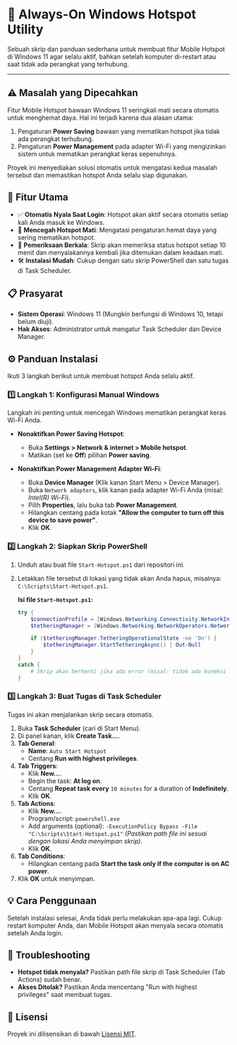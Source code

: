 # 📡 Always-On Windows Hotspot Utility

Sebuah skrip dan panduan sederhana untuk membuat fitur Mobile Hotspot di Windows 11 agar selalu aktif, bahkan setelah komputer di-restart atau saat tidak ada perangkat yang terhubung.

---

## ⚠️ Masalah yang Dipecahkan

Fitur Mobile Hotspot bawaan Windows 11 seringkali mati secara otomatis untuk menghemat daya. Hal ini terjadi karena dua alasan utama:
1.  Pengaturan **Power Saving** bawaan yang mematikan hotspot jika tidak ada perangkat terhubung.
2.  Pengaturan **Power Management** pada adapter Wi-Fi yang mengizinkan sistem untuk mematikan perangkat keras sepenuhnya.

Proyek ini menyediakan solusi otomatis untuk mengatasi kedua masalah tersebut dan memastikan hotspot Anda selalu siap digunakan.

## 🚀 Fitur Utama

-   ✅ **Otomatis Nyala Saat Login**: Hotspot akan aktif secara otomatis setiap kali Anda masuk ke Windows.
-   🔋 **Mencegah Hotspot Mati**: Mengatasi pengaturan hemat daya yang sering mematikan hotspot.
-   🔄 **Pemeriksaan Berkala**: Skrip akan memeriksa status hotspot setiap 10 menit dan menyalakannya kembali jika ditemukan dalam keadaan mati.
-   🛠️ **Instalasi Mudah**: Cukup dengan satu skrip PowerShell dan satu tugas di Task Scheduler.

## 📋 Prasyarat

-   **Sistem Operasi**: Windows 11 (Mungkin berfungsi di Windows 10, tetapi belum diuji).
-   **Hak Akses**: Administrator untuk mengatur Task Scheduler dan Device Manager.

## ⚙️ Panduan Instalasi

Ikuti 3 langkah berikut untuk membuat hotspot Anda selalu aktif.

### 1️⃣ Langkah 1: Konfigurasi Manual Windows

Langkah ini penting untuk mencegah Windows mematikan perangkat keras Wi-Fi Anda.

-   **Nonaktifkan Power Saving Hotspot**:
    -   Buka **Settings > Network & internet > Mobile hotspot**.
    -   Matikan (set ke **Off**) pilihan **Power saving**.

-   **Nonaktifkan Power Management Adapter Wi-Fi**:
    -   Buka **Device Manager** (Klik kanan Start Menu > Device Manager).
    -   Buka `Network adapters`, klik kanan pada adapter Wi-Fi Anda (misal: *Intel(R) Wi-Fi*).
    -   Pilih **Properties**, lalu buka tab **Power Management**.
    -   Hilangkan centang pada kotak **"Allow the computer to turn off this device to save power"**.
    -   Klik **OK**.

### 2️⃣ Langkah 2: Siapkan Skrip PowerShell

1.  Unduh atau buat file `Start-Hotspot.ps1` dari repositori ini.
2.  Letakkan file tersebut di lokasi yang tidak akan Anda hapus, misalnya: `C:\Scripts\Start-Hotspot.ps1`.

    **Isi file `Start-Hotspot.ps1`:**
    ```powershell
    try {
        $connectionProfile = [Windows.Networking.Connectivity.NetworkInformation, Windows.Networking.Connectivity, ContentType=WindowsRuntime]::GetInternetConnectionProfile()
        $tetheringManager = [Windows.Networking.NetworkOperators.NetworkOperatorTetheringManager, Windows.Networking.NetworkOperators, ContentType=WindowsRuntime]::CreateFromConnectionProfile($connectionProfile)

        if ($tetheringManager.TetheringOperationalState -ne 'On') {
            $tetheringManager.StartTetheringAsync() | Out-Null
        }
    }
    catch {
        # Skrip akan berhenti jika ada error (misal: tidak ada koneksi internet)
    }
    ```

### 3️⃣ Langkah 3: Buat Tugas di Task Scheduler

Tugas ini akan menjalankan skrip secara otomatis.

1.  Buka **Task Scheduler** (cari di Start Menu).
2.  Di panel kanan, klik **Create Task...**.
3.  **Tab General**:
    -   **Name**: `Auto Start Hotspot`
    -   Centang **Run with highest privileges**.
4.  **Tab Triggers**:
    -   Klik **New...**.
    -   Begin the task: **At log on**.
    -   Centang **Repeat task every** `10 minutes` for a duration of **Indefinitely**.
    -   Klik **OK**.
5.  **Tab Actions**:
    -   Klik **New...**.
    -   Program/script: `powershell.exe`
    -   Add arguments (optional): `-ExecutionPolicy Bypass -File "C:\Scripts\Start-Hotspot.ps1"`
        *(Pastikan path file ini sesuai dengan lokasi Anda menyimpan skrip)*.
    -   Klik **OK**.
6.  **Tab Conditions**:
    -   Hilangkan centang pada **Start the task only if the computer is on AC power**.
7.  Klik **OK** untuk menyimpan.

## 💡 Cara Penggunaan

Setelah instalasi selesai, Anda tidak perlu melakukan apa-apa lagi. Cukup restart komputer Anda, dan Mobile Hotspot akan menyala secara otomatis setelah Anda login.

## 🔧 Troubleshooting

-   **Hotspot tidak menyala?** Pastikan path file skrip di Task Scheduler (Tab Actions) sudah benar.
-   **Akses Ditolak?** Pastikan Anda mencentang "Run with highest privileges" saat membuat tugas.

## 📜 Lisensi

Proyek ini dilisensikan di bawah [Lisensi MIT](LICENSE.md).
